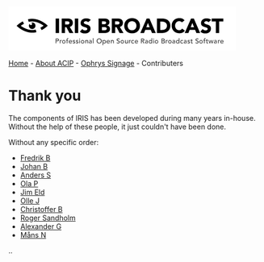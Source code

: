 ![IRIS Broadcast](logo-iris.png)

[Home](README.md) - [About ACIP](README_ABOUT.md) - [Ophrys Signage](ophrys/README.md) - Contributers

# Thank you

The components of IRIS has been developed during many years 
in-house. Without the help of these people, it just couldn't 
have been done.

Without any specific order:

* [Fredrik B](https://github.com/fredrikbergholtz-sr)
* [Johan B](https://github.com/boqvist)
* [Anders S](https://github.com/anders-stenberg)
* [Ola P](https://github.com/Ola-Palm)
* [Jim Eld](https://github.com/djhenley)
* [Olle J](https://github.com/oej)
* [Christoffer B](https://github.com/cbjornram)
* [Roger Sandholm](https://github.com/Roog)
* [Alexander G](https://github.com/agramner)
* [Måns N]()

.. 
